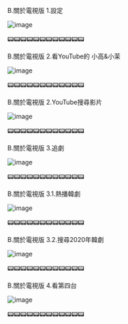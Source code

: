 B.關於電視版
1.設定

![image](https://raw.githubusercontent.com/despot527/ylb/main/src/B.1.jpg)

📟📟📟📟📟📟📟📟📟📟📟📟

B.關於電視版
2.看YouTube的 小高&小茉

![image](https://raw.githubusercontent.com/despot527/ylb/main/src/B.2.jpg)

📟📟📟📟📟📟📟📟📟📟📟📟

B.關於電視版
2.YouTube搜尋影片

![image](https://raw.githubusercontent.com/despot527/ylb/main/src/B.2.1.jpg)

📟📟📟📟📟📟📟📟📟📟📟📟

B.關於電視版
3.追劇

![image](https://raw.githubusercontent.com/despot527/ylb/main/src/B.3.jpg)

📟📟📟📟📟📟📟📟📟📟📟📟

B.關於電視版
3.1.熱播韓劇

![image](https://raw.githubusercontent.com/despot527/ylb/main/src/B.3.1.jpg)

📟📟📟📟📟📟📟📟📟📟📟📟

B.關於電視版
3.2.搜尋2020年韓劇

![image](https://raw.githubusercontent.com/despot527/ylb/main/src/B.3.2.jpg)

📟📟📟📟📟📟📟📟📟📟📟📟

B.關於電視版
4.看第四台

![image](https://raw.githubusercontent.com/despot527/ylb/main/src/B.4.jpg)

📟📟📟📟📟📟📟📟📟📟📟📟

